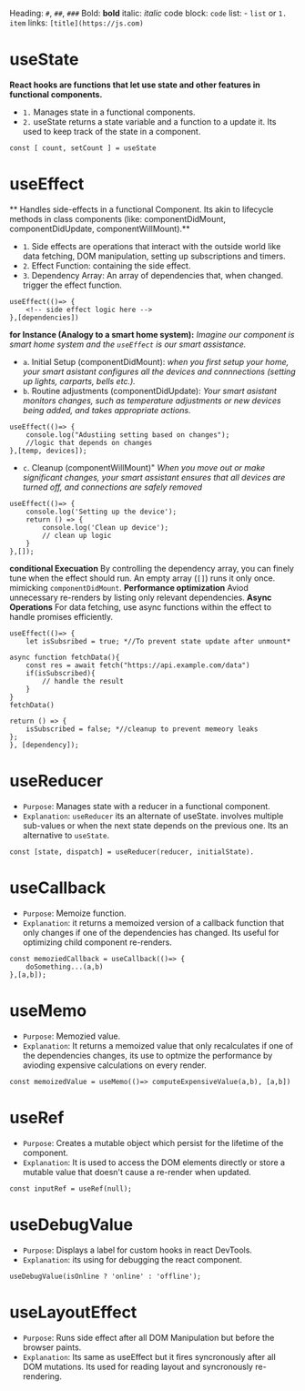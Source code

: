 
Heading: `#`, `##`, `###`
Bold: **bold**
italic: *italic*
code block: ``code``
list: - `list` or `1. item`
links: `[title](https://js.com)`


# useState
**React hooks are functions that let use state and other features in functional components.**
- `1.` Manages state in a functional components.
- `2.` useState returns a state variable and a function to a update it. Its used to keep track of the state in a component.

```
const [ count, setCount ] = useState
```
# useEffect
** Handles side-effects in a functional Component. Its akin to lifecycle methods in class components (like: componentDidMount, componentDidUpdate, componentWillMount).**
- `1`. Side effects are operations that interact with the outside world like data fetching, DOM manipulation, setting up subscriptions and timers. 
- `2`. Effect Function: containing the side effect.
- `3`. Dependency Array: An array of dependencies that, when changed. trigger the effect function. 

```
useEffect(()=> {
    <!-- side effect logic here -->
},[dependencies])
```
**for Instance (Analogy to a smart home system):** *Imagine our component is smart home system and the `useEffect` is our smart assistance.*
- `a`. Initial Setup (componentDidMount): 
*when you first setup your home, your smart asistant configures all the devices and connnections (setting up lights, carparts, bells etc.).*
- `b`. Routine adjustments (componentDidUpdate): 
*Your smart asistant monitors changes, such as temperature adjustments or new devices being added, and takes appropriate actions.*
```
useEffect(()=> {
    console.log("Adustiing setting based on changes");
    //logic that depends on changes
},[temp, devices]);
```
- `c`. Cleanup (componentWillMount)" 
*When you move out or make significant changes, your smart assistant ensures that all devices are turned off, and connections are safely removed*

```code
useEffect(()=> {
    console.log('Setting up the device');
    return () => {
        console.log('Clean up device');
        // clean up logic
    }
},[]);
```
**conditional Execuation**
By controlling the dependency array, you can finely tune when the effect should run. An empty array (`[]`) runs it only once. mimicking `componentDidMount`.
**Performance optimization**
Aviod unnecessary re-renders by listing only relevant dependencies.
**Async Operations**
For data fetching, use async functions within the effect to handle promises efficiently. 
```
useEffect(()=> {
    let isSubsribed = true; *//To prevent state update after unmount*

async function fetchData(){
    const res = await fetch("https://api.example.com/data")
    if(isSubscribed){
        // handle the result
    }
}
fetchData()

return () => {
    isSubscribed = false; *//cleanup to prevent memeory leaks
};
}, [dependency]);
```

# useReducer
- `Purpose`: Manages state with a reducer in a functional component.
- `Explanation`: `useReducer` its an alternate of useState. involves multiple sub-values or when the next state depends on the previous one. Its an alternative to `useState`.
```
const [state, dispatch] = useReducer(reducer, initialState).
```

# useCallback
- `Purpose`: Memoize function. 
- `Explanation`: it returns a memoized version of a callback function that only changes if one of the dependencies has changed. Its useful for optimizing child component re-renders.
```
const memoziedCallback = useCallback(()=> {
    doSomething...(a,b)
},[a,b]);
```
# useMemo
- `Purpose`: Memozied value.
- `Explanation`: It returns a memoized value that only recalculates if one of the dependencies changes, its use to optmize the performance by avioding expensive calculations on every render.
```
const memoizedValue = useMemo(()=> computeExpensiveValue(a,b), [a,b])
```
# useRef
- `Purpose`: Creates a mutable object which persist for the lifetime of the component.
- `Explanation`: It is used to access the DOM elements directly or store a mutable value that doesn't cause a re-render when updated. 
```
const inputRef = useRef(null);
```
# useDebugValue
- `Purpose`: Displays a label for custom hooks in react DevTools.
- `Explanation`: its using for debugging the react component. 
```
useDebugValue(isOnline ? 'online' : 'offline');
```
# useLayoutEffect
- `Purpose`: Runs side effect after all DOM Manipulation but before the browser paints.
- `Explanation`: Its same as useEffect but it fires syncronously after all DOM mutations. Its used for reading layout and syncronously re-rendering.

